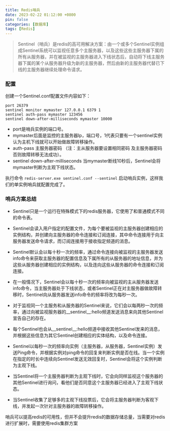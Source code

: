 ```yaml
---
title: Redis哨兵
date: 2023-02-22 01:12:00 +0800
pin: false 
categories: [数据库]
tags: [Redis]
---
```


> Sentinel（哨兵）是redis的高可用解决方案：由一个或多个Sentinel实例组成Sentinel系统可以监视任意多个主服务器，以及这些这些主服务器下属的所有从服务器，并在被监视的主服务器进入下线状态后，自动将下线主服务器下属的某个从服务器升级为新的主服务器，然后由新的主服务器代替已下线的主服务器继续处理命令请求。

### 配置

创建一个Sentinel.conf配置文件内容如下：

```
port 26379
sentinel monitor mymaster 127.0.0.1 6379 1
sentinel auth-pass mymaster 123456
sentinel down-after-milliseconds mymaster 10000
```
- port是哨兵实例的端口号。
- mymaster后面是监控的主服务器Ip，端口号，1代表只要有一个sentinel实例认为主机下线就可以开始做故障转移操作。
- auth-pass 主服务器密码  （注：主从服务器要设置相同密码 及主服务器密码 否则故障转移无法成功）。
- sentinel down-after-milliseconds  当mymaster断线10秒后，Sentinel会将mymaster判断为主观下线状态。

执行命令 `redis-server.exe sentinel.conf --sentinel` 启动哨兵实例，这样我们的单实例哨兵就配置完成了。

###  哨兵方案总结

- Sentinel只是一个运行在特殊模式下的redis服务器，它使用了和普通模式不同的命令表。

- Sentinel会读入用户指定的配置文件，为每个要被监视的主服务器创建相应的实例结构，并创建向主服务器的命令连接和订阅连接，其中命令连接用于向主服务器发送命令请求，而订阅连接用于接收指定频道的消息。

- Sentinel默认会以每十秒一次的频率，通过命令连接向被监视的主服务器发送info命令来获取主服务器的配置信息及下属所有的从服务器的地址信息，并为这些从服务器创建相应的实例结构，以及连向这些从服务器的命令连接和订阅连接。

- 在一般情况下，Sentinel会以每十秒一次的频率向被监视的主从服务器发送info命令，当主服务器处于下线状态，或者Sentinel正在对主服务器做故障转移时，Sentinel向从服务器发送info命令的频率将改为每秒一次。

- 对于监视同一个主服务和从服务器的Sentinel来说，它们会以每两秒一次的频率，通过向被监视服务器的__sentinel__:hello频道发送消息来向其他Sentinel宣告自己的存在。

- 每个Sentinel也会从__sentinel__:hello频道中接收其他Sentinel发来的消息，并根据这些信息为其它Sentinel创建相应的实体结构，以及命令连接。

- Sentinel以每秒一次的频率向实例（主服务器，从服务器，Sentinel实例）发送Ping命令，并根据实例对ping命令的回复来判断实例是否在线。当一个实例在指定的时长中连续向Sentinel发送无效回复时，Sentinel会将这个实例判断为主观下线。

- 当Sentinel将一个主服务器判断为主观下线时，它会向同样监视这个服务器的其他Sentinel进行询问，看他们是否同意这个主服务器已经进入了主观下线状态。

- 当Sentinel收集了足够多的主观下线投票后，它会将主服务器判断为客观下线，并发起一次针对主服务器的故障转移操作。


哨兵可以提高redis的可用性，但并不会提升redis的数据存储总量，当需要对redis进行扩展时，需要使用redis集群方案